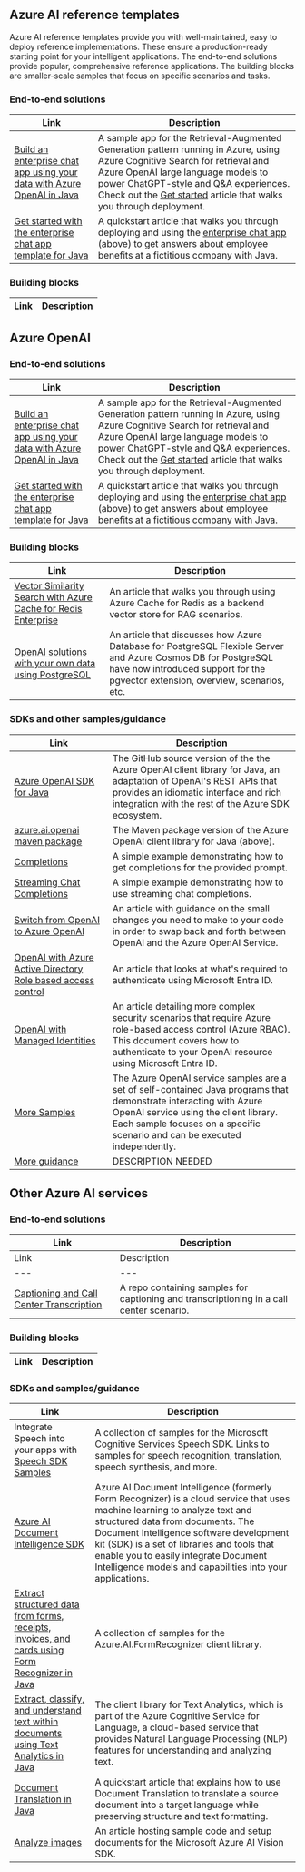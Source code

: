 ## Azure AI reference templates

Azure AI reference templates provide you with well-maintained, easy to deploy reference implementations. These ensure a production-ready starting point for your intelligent applications. The end-to-end solutions provide popular, comprehensive reference applications. The building blocks are smaller-scale samples that focus on specific scenarios and tasks.

### End-to-end solutions

|Link|Description|
|---|---|
|[Build an enterprise chat app using your data with Azure OpenAI in Java](https://github.com/Azure-Samples/azure-search-openai-demo-java)|A sample app for the Retrieval-Augmented Generation pattern running in Azure, using Azure Cognitive Search for retrieval and Azure OpenAI large language models to power ChatGPT-style and Q&A experiences. Check out the [Get started](../../java/quickstarts/get-started-app-chat-template) article that walks you through deployment.|
|[Get started with the enterprise chat app template for Java](../../java/quickstarts/get-started-app-chat-template)|A quickstart article that walks you through deploying and using the [enterprise chat app](https://github.com/Azure-Samples/azure-search-openai-demo-java) (above) to get answers about employee benefits at a fictitious company with Java.|

### Building blocks

|Link|Description|
|---|---|

## Azure OpenAI

### End-to-end solutions

|Link|Description|
|---|---|
|[Build an enterprise chat app using your data with Azure OpenAI in Java](https://github.com/Azure-Samples/azure-search-openai-demo-java)|A sample app for the Retrieval-Augmented Generation pattern running in Azure, using Azure Cognitive Search for retrieval and Azure OpenAI large language models to power ChatGPT-style and Q&A experiences. Check out the [Get started](../../java/quickstarts/get-started-app-chat-template) article that walks you through deployment.|
|[Get started with the enterprise chat app template for Java](../../java/quickstarts/get-started-app-chat-template)|A quickstart article that walks you through deploying and using the [enterprise chat app](https://github.com/Azure-Samples/azure-search-openai-demo-java) (above) to get answers about employee benefits at a fictitious company with Java.|

### Building blocks

|Link|Description|
|---|---|
|[Vector Similarity Search with Azure Cache for Redis Enterprise](https://techcommunity.microsoft.com/t5/azure-developer-community-blog/vector-similarity-search-with-azure-cache-for-redis-enterprise/ba-p/3822059)|An article that walks you through using Azure Cache for Redis as a backend vector store for RAG scenarios.|
|[OpenAI solutions with your own data using PostgreSQL](https://techcommunity.microsoft.com/t5/azure-database-for-postgresql/unlocking-the-power-of-open-ai-and-pgvector-with-azure/ba-p/3828539)|An article that discusses how Azure Database for PostgreSQL Flexible Server and Azure Cosmos DB for PostgreSQL have now introduced support for the pgvector extension, overview, scenarios, etc.|

### SDKs and other samples/guidance

|Link|Description|
|---|---|
|[Azure OpenAI SDK for Java](https://aka.ms/oai/java/sdk)|The GitHub source version of the the Azure OpenAI client library for Java, an adaptation of OpenAI's REST APIs that provides an idiomatic interface and rich integration with the rest of the Azure SDK ecosystem.|
|[azure.ai.openai maven package](https://aka.ms/oai/java/maven)|The Maven package version of the Azure OpenAI client library for Java (above).|
|[Completions](https://github.com/Azure/azure-sdk-for-java/blob/azure-ai-openai_1.0.0-beta.1/sdk/openai/azure-ai-openai/src/samples/java/com/azure/ai/openai/ChatbotSample.java)|A simple example demonstrating how to get completions for the provided prompt.|
|[Streaming Chat Completions](https://github.com/Azure/azure-sdk-for-java/blob/azure-ai-openai_1.0.0-beta.1/sdk/openai/azure-ai-openai/src/samples/java/com/azure/ai/openai/StreamingChatSample.java)|A simple example demonstrating how to use  streaming chat completions.|
|[Switch from OpenAI to Azure OpenAI](https://aka.ms/azai/oai-to-aoai)|An article with guidance on the small changes you need to make to your code in order to swap back and forth between OpenAI and the Azure OpenAI Service.|
|[OpenAI with Azure Active Directory Role based access control](/azure/cognitive-services/authentication?tabs=powershell#authenticate-with-azure-active-directory)|An article that looks at what's required to authenticate using Microsoft Entra ID.|
|[OpenAI with Managed Identities](/azure/cognitive-services/openai/how-to/managed-identity)|An article detailing more complex security scenarios that require Azure role-based access control (Azure RBAC). This document covers how to authenticate to your OpenAI resource using Microsoft Entra ID.|
|[More Samples](https://aka.ms/oai/java/samples)|The Azure OpenAI service samples are a set of self-contained Java programs that demonstrate interacting with Azure OpenAI service using the client library. Each sample focuses on a specific scenario and can be executed independently.|
|[More guidance](/ai-services/openai/)|DESCRIPTION NEEDED|

## Other Azure AI services

### End-to-end solutions

|Link|Description|
|---|---|
|Link|Description|
|---|---|
|[Captioning and Call Center Transcription](https://github.com/Azure-Samples/cognitive-services-speech-sdk/tree/master/scenarios)|A repo containing samples for captioning and transcriptioning in a call center scenario.|

### Building blocks

|Link|Description|
|---|---|

### SDKs and samples/guidance

|Link|Description|
|---|---|
|Integrate Speech into your apps with [Speech SDK Samples](/samples/azure-samples/cognitive-services-speech-sdk/sample-repository-for-the-microsoft-cognitive-services-speech-sdk/)|A collection of samples for the Microsoft Cognitive Services Speech SDK. Links to samples for speech recognition, translation, speech synthesis, and more.|
|[Azure AI Document Intelligence SDK](/azure/applied-ai-services/form-recognizer/sdk-preview)|Azure AI Document Intelligence (formerly Form Recognizer) is a cloud service that uses machine learning to analyze text and structured data from documents. The Document Intelligence software development kit (SDK) is a set of libraries and tools that enable you to easily integrate Document Intelligence models and capabilities into your applications.|
|[Extract structured data from forms, receipts, invoices, and cards using Form Recognizer in Java](https://github.com/Azure/azure-sdk-for-java/blob/main/sdk/formrecognizer/azure-ai-formrecognizer/src/samples/README.md#azure-form-recognizer-client-library-samples-for-java)|A collection of samples for the Azure.AI.FormRecognizer client library.|
|[Extract, classify, and understand text within documents using Text Analytics in Java](/java/api/overview/azure/ai-textanalytics-readme?view=azure-java-stable&preserve-view=true)|The client library for Text Analytics, which is part of the Azure Cognitive Service for Language, a cloud-based service that provides Natural Language Processing (NLP) features for understanding and analyzing text.|
|[Document Translation in Java](/azure/ai-services/translator/document-translation/quickstarts/document-translation-rest-api?pivots=programming-language-java)|A quickstart article that explains how to use Document Translation to translate a source document into a target language while preserving structure and text formatting.|
|[Analyze images](/samples/azure-samples/azure-ai-vision-sdk/azure-ai-vision-sdk-preview-samples/)|An article hosting sample code and setup documents for the Microsoft Azure AI Vision SDK.|
